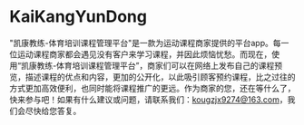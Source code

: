 # KaiKangYunDong
"凯康教练-体育培训课程管理平台"是一款为运动课程商家提供的平台app。每一位运动课程商家都会遇见没有客户来学习课程，并因此烦恼忧愁。而现在，使用“凯康教练-体育培训课程管理平台”，商家们可以在网络上发布自己的课程预览，描述课程的优点和内容，更加的公开化，以此吸引顾客预约课程，比之过往的方式更加高效便利，也同时能将课程推广的更远。作为商家的您，还在等什么了，快来参与吧！如果有什么建议或问题，请联系我们：kougzjx9274@163.com，我们会尽快给您答复。

